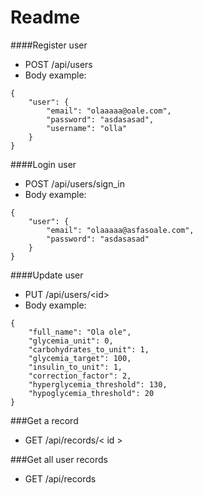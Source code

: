 # Readme

####Register user

- POST /api/users
- Body example:
```
{
	"user": {
		"email": "olaaaaa@oale.com",
		"password": "asdasasad",
		"username": "olla"
	}
}
```

####Login user

- POST /api/users/sign_in
- Body example:
```
{
	"user": {
		"email": "olaaaaa@asfasoale.com",
		"password": "asdasasad"
	}
}
```

####Update user

- PUT /api/users/\<id\>
- Body example:
```
{
	"full_name": "Ola ole",
	"glycemia_unit": 0,
	"carbohydrates_to_unit": 1,
	"glycemia_target": 100,
	"insulin_to_unit": 1,
	"correction_factor": 2,
	"hyperglycemia_threshold": 130,
	"hypoglycemia_threshold": 20 
}
```

###Get a record

- GET /api/records/< id >

###Get all user records

- GET /api/records
